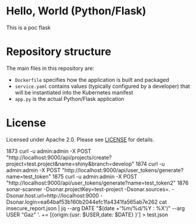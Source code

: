 # Hello, World (Python/Flask)

This is a poc flask 
# Repository structure

The main files in this repository are:

* `Dockerfile` specifies how the application is built and packaged
* `service.yaml` contains values (typically configured by a developer) that will be instantiated into the Kubernetes manifest
* `app.py` is the actual Python/Flask application

# License

Licensed under Apache 2.0. Please see [LICENSE](LICENSE) for details.


 1873  curl -u admin:admin -X POST "http://localhost:9000/api/projects/create?project=test.project&name=shiny&branch=develop"
 1874  curl -u admin:admin -X POST "http://localhost:9000/api/user_tokens/generate?name=test_token"
 1875  curl -u admin:admin -X POST "http://localhost:9000/api/user_tokens/generate?name=test_token2"
 1876  sonar-scanner   -Dsonar.projectKey=test-project   -Dsonar.sources=.   -Dsonar.host.url=http://localhost:9000   -Dsonar.login=ea64baf53b160b2044efc1fa4341fa565ab7e262
 cat insecure_report.json | jq --arg DATE "$(date +'%m/%d/%Y : %X')" --arg USER "Gaz" '. += [{origin:{usr: $USER,date: $DATE} }'] > test.json